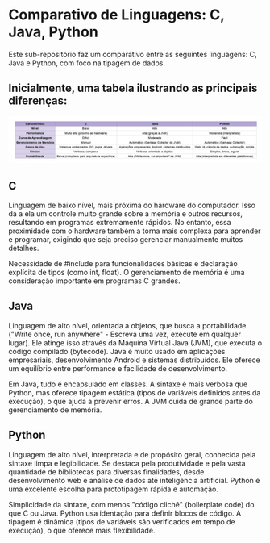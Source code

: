 # Comparativo de Linguagens: C, Java, Python
Este sub-repositório faz um comparativo entre as seguintes linguagens: C, Java e Python, com foco na tipagem de dados.

## Inicialmente, uma tabela ilustrando as principais diferenças:
![Comparativo C, Java e Pytohn](https://github.com/mfevasconcelos/Fundamentos-Linguagens-UFC/blob/main/04-tipos-de-dados/Compara%C3%A7%C3%A3o%20C%2C%20Java%20e%20Python.jpg)

## C
Linguagem de baixo nível, mais próxima do hardware do computador. Isso dá a ela um controle muito grande sobre a memória e outros recursos, resultando em programas extremamente rápidos. No entanto, essa proximidade com o hardware também a torna mais complexa para aprender e programar, exigindo que seja preciso gerenciar manualmente muitos detalhes.

Necessidade de #include para funcionalidades básicas e declaração explícita de tipos (como int, float). O gerenciamento de memória é uma consideração importante em programas C grandes.

## Java
Linguagem de alto nível, orientada a objetos, que busca a portabilidade ("Write once, run anywhere" - Escreva uma vez, execute em qualquer lugar). Ele atinge isso através da Máquina Virtual Java (JVM), que executa o código compilado (bytecode). Java é muito usado em aplicações empresariais, desenvolvimento Android e sistemas distribuídos. Ele oferece um equilíbrio entre performance e facilidade de desenvolvimento.

Em Java, tudo é encapsulado em classes. A sintaxe é mais verbosa que Python, mas oferece tipagem estática (tipos de variáveis definidos antes da execução), o que ajuda a prevenir erros. A JVM cuida de grande parte do gerenciamento de memória.

## Python
Linguagem de alto nível, interpretada e de propósito geral, conhecida pela sintaxe limpa e legibilidade. Se destaca pela produtividade e pela vasta quantidade de bibliotecas para diversas finalidades, desde desenvolvimento web e análise de dados até inteligência artificial. Python é uma excelente escolha para prototipagem rápida e automação.

Simplicidade da sintaxe, com menos "código clichê" (boilerplate code) do que C ou Java. Python usa identação para definir blocos de código. A tipagem é dinâmica (tipos de variáveis são verificados em tempo de execução), o que oferece mais flexibilidade.
